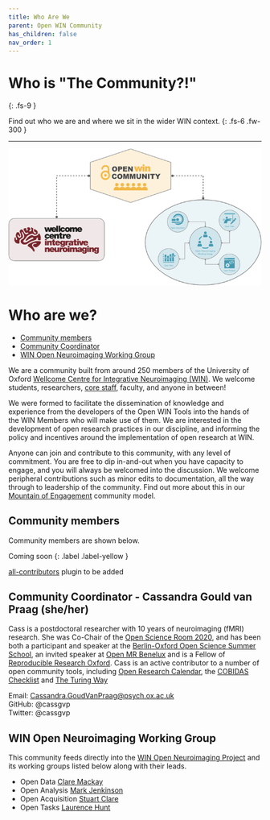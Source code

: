```yaml
---
title: Who Are We
parent: Open WIN Community
has_children: false
nav_order: 1
---
```



# Who is "The Community?!"
{: .fs-9 }

Find out who we are and where we sit in the wider WIN context.
{: .fs-6 .fw-300 }

---

![community-schematic](../img/img-community-schematic-h400-gold.png)

# Who are we?

* [Community members](#Community-members)
* [Community Coordinator](#Community-Coordinator---Cassandra-Gould-van-Praag-(she/her))
* [WIN Open Neuroimaging Working Group](#WIN-Open-Neuroimaging-Working-Group)

We are a community built from around 250 members of the University of Oxford [Wellcome Centre for Integrative Neuroimaging (WIN)](https://www.win.ox.ac.uk). We welcome students, researchers, [core staff](https://www.win.ox.ac.uk/about/core-staff), faculty, and anyone in between!

We were formed to facilitate the dissemination of knowledge and experience from the developers of the Open WIN Tools into the hands of the WIN Members who will make use of them. We are interested in the development of open research practices in our discipline, and informing the policy and incentives around the implementation of open research at WIN.

Anyone can join and contribute to this community, with any level of commitment. You are free to dip in-and-out when you have capacity to engage, and you will always be welcomed into the discussion. We welcome peripheral contributions such as minor edits to documentation, all the way through to leadership of the community. Find out more about this in our [Mountain of Engagement](mountain-of-engagement.md) community model.

## Community members

Community members are shown below.  

Coming soon
{: .label .label-yellow }

[all-contributors](https://allcontributors.org) plugin to be added

## Community Coordinator - Cassandra Gould van Praag (she/her)

Cass is a postdoctoral researcher with 10 years of neuroimaging (fMRI) research. She was Co-Chair of the [Open Science Room 2020](https://ohbm.github.io/osr2020/), and has been both a participant and speaker at the [Berlin-Oxford Open Science Summer School](https://www.nds.ox.ac.uk/events/oxford-berlin-summer-school-on-open-research-2019), an invited speaker at [Open MR Benelux](https://openmrbenelux.github.io/) and is a Fellow of [Reproducible Research Oxford](https://ox.ukrn.org/). Cass is an active contributor to a number of open community tools, including [Open Research Calendar](https://openresearchcalendar.github.io/Open-Research-Calendar/), the [COBIDAS Checklist](https://github.com/Remi-Gau/COBIDAS_chckls) and [The Turing Way](https://the-turing-way.netlify.com/introduction/introduction)

Email: Cassandra.GoudVanPraag@psych.ox.ac.uk  
GitHub: @cassgvp  
Twitter: @cassgvp

## WIN Open Neuroimaging Working Group

This community feeds directly into the [WIN Open Neuroimaging Project](https://www.win.ox.ac.uk/open-neuroimaging/open-neuroimaging-project) and its working groups listed below along with their leads.

* Open Data [Clare Mackay](https://www.win.ox.ac.uk/people/clare-mackay)
* Open Analysis [Mark Jenkinson](https://www.win.ox.ac.uk/people/mark-jenkinson)
* Open Acquisition [Stuart Clare](https://www.win.ox.ac.uk/people/stuart-clare)
* Open Tasks [Laurence Hunt](https://www.win.ox.ac.uk/people/laurnece-hunt)
